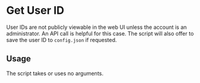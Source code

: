 # Get User ID

User IDs are not publicly viewable in the web UI unless the account is an administrator. An API call is helpful for this case. The script will also offer to save the user ID to `config.json` if requested.

## Usage

The script takes or uses no arguments.
